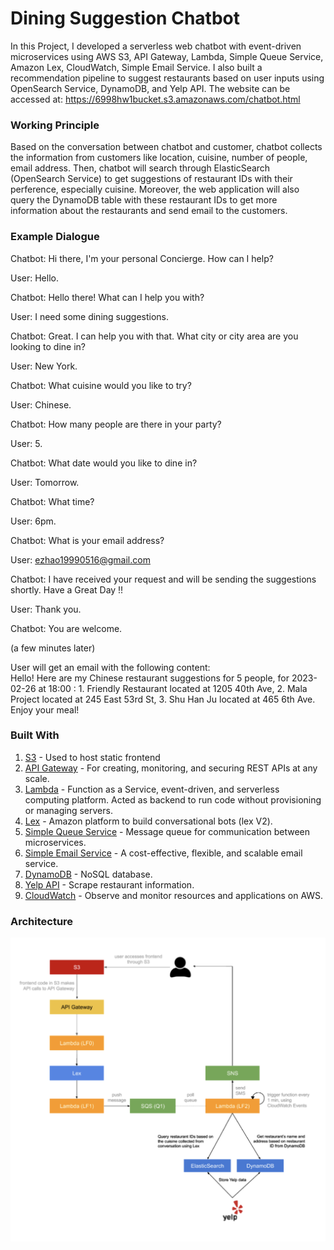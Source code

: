 # Dining Suggestion Chatbot

In this Project, I developed a serverless web chatbot with event-driven microservices using AWS S3, API Gateway, Lambda, Simple Queue Service, Amazon Lex, CloudWatch, Simple Email Service.  I also built a recommendation pipeline to suggest restaurants based on user inputs using OpenSearch Service, DynamoDB, and Yelp API. The website can be accessed at: https://6998hw1bucket.s3.amazonaws.com/chatbot.html

### Working Principle
Based on the conversation between chatbot and customer, chatbot collects the information from customers like location, cuisine, number of people, email address. Then, chatbot will search through ElasticSearch (OpenSearch Service) to get suggestions of restaurant IDs with their perference, especially cuisine. Moreover, the web application will also query the DynamoDB table with these restaurant IDs to get more information about the restaurants and send email to the customers.

### Example Dialogue
Chatbot: Hi there, I'm your personal Concierge. How can I help? <br>

User: Hello.<br>

Chatbot: Hello there! What can I help you with?<br>

User: I need some dining suggestions.<br>

Chatbot: Great. I can help you with that. What city or city area are you looking to dine in?<br>

User: New York.<br>

Chatbot: What cuisine would you like to try?<br>

User: Chinese.<br>

Chatbot: How many people are there in your party?<br>

User: 5.<br>

Chatbot: What date would you like to dine in?<br>

User: Tomorrow.<br>

Chatbot: What time?<br>

User: 6pm.<br>

Chatbot: What is your email address?<br>

User: ezhao19990516@gmail.com<br>

Chatbot: I have received your request and will be sending the suggestions shortly. Have a Great Day !!<br>

User: Thank you. <br>

Chatbot: You are welcome.<br>

(a few minutes later)<br>

User will get an email with the following content:<br>
Hello! Here are my Chinese restaurant suggestions for 5 people, for 2023-02-26 at 18:00 : 1. Friendly Restaurant located at 1205 40th Ave, 2. Mala Project located at 245 East 53rd St, 3. Shu Han Ju located at 465 6th Ave. Enjoy your meal!<br>


### Built With
1. [S3](https://aws.amazon.com/s3/) - Used to host static frontend
2. [API Gateway](https://aws.amazon.com/api-gateway/) - For creating, monitoring, and securing REST APIs at any scale.
3. [Lambda](https://aws.amazon.com/lambda/) - Function as a Service,  event-driven, and serverless computing platform. Acted as backend to run code without provisioning or managing servers.
4. [Lex](https://aws.amazon.com/lex/) - Amazon platform to build conversational bots (lex V2).
5. [Simple Queue Service](https://aws.amazon.com/sqs/) - Message queue for communication between microservices.
6. [Simple Email Service](https://aws.amazon.com/ses/) - A cost-effective, flexible, and scalable email service.
7. [DynamoDB](https://aws.amazon.com/dynamodb/) - NoSQL database.
8. [Yelp API](https://www.yelp.com/fusion) - Scrape restaurant information.
9. [CloudWatch](https://aws.amazon.com/cloudwatch/) - Observe and monitor resources and applications on AWS.

### Architecture
![image](Architecture.png)
